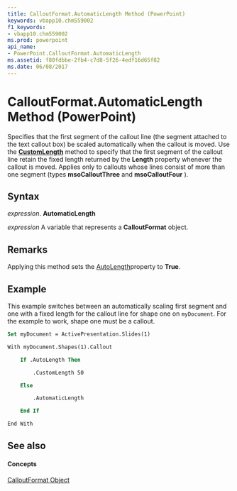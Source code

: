 ```yaml
---
title: CalloutFormat.AutomaticLength Method (PowerPoint)
keywords: vbapp10.chm559002
f1_keywords:
- vbapp10.chm559002
ms.prod: powerpoint
api_name:
- PowerPoint.CalloutFormat.AutomaticLength
ms.assetid: f80fdbbe-2fb4-c7d8-5f26-4edf16d65f82
ms.date: 06/08/2017
---
```



# CalloutFormat.AutomaticLength Method (PowerPoint)

Specifies that the first segment of the callout line (the segment attached to the text callout box) be scaled automatically when the callout is moved. Use the  **[CustomLength](PowerPoint.CalloutFormat.CustomLength.md)** method to specify that the first segment of the callout line retain the fixed length returned by the **Length** property whenever the callout is moved. Applies only to callouts whose lines consist of more than one segment (types **msoCalloutThree** and **msoCalloutFour** ).


## Syntax

 _expression_. **AutomaticLength**

 _expression_ A variable that represents a **CalloutFormat** object.


## Remarks

Applying this method sets the [AutoLength](PowerPoint.CalloutFormat.AutoLength.md)property to  **True**.


## Example

This example switches between an automatically scaling first segment and one with a fixed length for the callout line for shape one on  `myDocument`. For the example to work, shape one must be a callout.


```vb
Set myDocument = ActivePresentation.Slides(1)

With myDocument.Shapes(1).Callout

    If .AutoLength Then

        .CustomLength 50

    Else

        .AutomaticLength

    End If

End With
```


## See also


#### Concepts


[CalloutFormat Object](PowerPoint.CalloutFormat.md)

